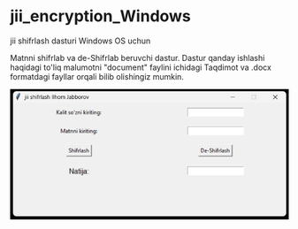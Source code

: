 # jii_encryption_Windows
jii shifrlash dasturi Windows OS uchun

Matnni shifrlab va de-Shifrlab beruvchi dastur.
Dastur qanday ishlashi haqidagi to'liq malumotni "document" faylini ichidagi Taqdimot va .docx formatdagi fayllar orqali bilib olishingiz mumkin.<br>

<img src="Screenshot 2024-01-17 202033.png" alt="program photo">


